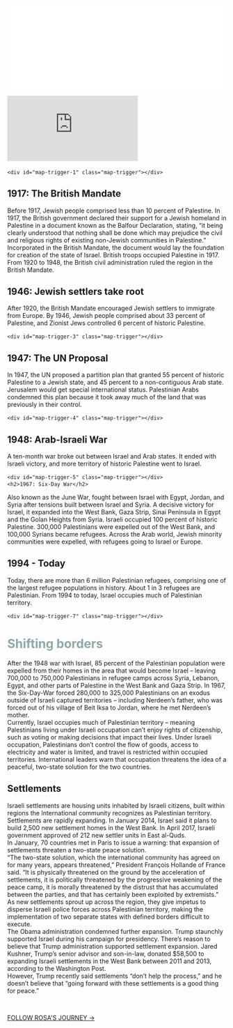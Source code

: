 <!DOCTYPE html>
<html>
<head>
  <meta charset="UTF-8">
  <meta name="viewport" content="width=device-width, initial-scale=1">
  <title>Nerdeen</title>
  <link href="https://fonts.googleapis.com/css?family=Droid+Sans|Oswald|Quattrocento+Sans|Raleway" rel="stylesheet">
  <link rel="stylesheet" type="text/css" href="styles/style.css">
  <script src="scripts/jquery.min.js"></script>
  <script src="scripts/jquery.scrollie.min_1.js"></script>
  <script src="https://cdnjs.cloudflare.com/ajax/libs/jquery/3.1.1/jquery.min.js"></script>
  <script type="text/javascript" src="https://f.vimeocdn.com/js/froogaloop2.min.js"></script>

</head>

<body>

<a href="home.html"><img id="logo2" src="images/logos/FindingSanctuaryLogo.png"></a>

<div class="boxes" id="first">
 <div class="video">
 <iframe id="player1" src="https://player.vimeo.com/video/212149595?api=1&player_id=player1" frameborder="0" webkitallowfullscreen="" mozallowfullscreen="" allowfullscreen=""></iframe>
 </div>
</div>


<div class="boxes" id="second">
<script src="https://studio20-2017.github.io/sanctuary/scripts/jquery.min.js"></script>
<script src="https://studio20-2017.github.io/sanctuary/scripts/jquery.scrollie.min_1.js"></script>
<script src="https://studio20-2017.github.io/sanctuary/scripts/nerdeen.js"></script>
<link rel="stylesheet" type="text/css" href="https://studio20-2017.github.io/sanctuary/styles/charstyle.css">
  <div id="map">
  </div>

  <div id="txt">

    <div id="map-trigger-1" class="map-trigger"></div>
<h2>1917: The British Mandate</h2>
<p>Before 1917, Jewish people comprised less than 10 percent of Palestine. In 1917, the British government declared their support for a Jewish homeland in Palestine in a document known as the Balfour Declaration, stating, “it being clearly understood that nothing shall be done which may prejudice the civil and religious rights of existing non-Jewish communities in Palestine.” Incorporated in the British Mandate, the document would lay the foundation for creation of the state of Israel.
British troops occupied Palestine in 1917. From 1920 to 1948, the British civil administration ruled the region in the British Mandate.</p>
    <div id="map-trigger-2" class="map-trigger"></div>
<h2>1946: Jewish settlers take root</h2>
<p>After 1920, the British Mandate encouraged Jewish settlers to immigrate from Europe. By 1946, Jewish people comprised about 33 percent of Palestine, and Zionist Jews controlled 6 percent of historic Palestine. </p>

    <div id="map-trigger-3" class="map-trigger"></div>
  <h2>1947: The UN Proposal</h2>
  <p>In 1947, the UN proposed a partition plan that granted 55 percent of historic Palestine to a Jewish state, and 45 percent to a non-contiguous Arab state. Jerusalem would get special international status. Palestinian Arabs condemned this plan because it took away much of the land that was previously in their control.</p>

    <div id="map-trigger-4" class="map-trigger"></div>
 <h2>1948: Arab-Israeli War</h2>
 <p>A ten-month war broke out between Israel and Arab states. It ended with Israeli victory, and more territory of historic Palestine went to Israel.</p>

    <div id="map-trigger-5" class="map-trigger"></div>
    <h2>1967: Six-Day War</h2>
  <p> Also known as the June War, fought between Israel with Egypt, Jordan, and Syria after tensions built between Israel and Syria. A decisive victory for Israel, it expanded into the West Bank, Gaza Strip, Sinai Peninsula in Egypt and the Golan Heights from Syria. Israeli occupied 100 percent of historic Palestine. 300,000 Palestinians were expelled out of the West Bank, and 100,000 Syrians became refugees. Across the Arab world, Jewish minority communities were expelled, with refugees going to Israel or Europe.</p>

  <div id="map-trigger-6" class="map-trigger"></div>
  <h2>1994 - Today</h2>
  <p> Today, there are more than 6 million Palestinian refugees, comprising one of the largest refugee populations in history. About 1 in 3 refugees are Palestinian. From 1994 to today, Israel occupies much of Palestinian territory. </p>

    <div id="map-trigger-7" class="map-trigger"></div>

<h1 style="color:#8baaad;">Shifting borders</h1>
<p>After the 1948 war with Israel, 85 percent of the Palestinian population were expelled from their homes in the area that would become Israel – leaving 700,000 to 750,000 Palestinians in  refugee camps across Syria, Lebanon, Egypt, and other parts of Palestine in the West Bank and Gaza Strip. In 1967, the Six-Day-War forced 280,000 to 325,000 Palestinians on an exodus outside of Israeli captured territories – including Nerdeen’s father, who was forced out of his village of Beit Iksa to Jordan, where he met Nerdeen’s mother.
<br>
Currently, Israel occupies much of Palestinian territory – meaning Palestinians living under Israeli occupation can’t enjoy rights of citizenship, such as voting or making decisions that impact their lives. Under Israeli occupation, Palestinians don’t control the flow of goods, access to electricity and water is limited, and travel is restricted within occupied territories. International leaders warn that occupation threatens the idea of a peaceful, two-state solution for the two countries. </p>

<h2>Settlements</h2>

<p>Israeli settlements are housing units inhabited by Israeli citizens, built within regions the International community recognizes as Palestinian territory.
<br>
Settlements are rapidly expanding. In January 2014, Israel said it plans to build 2,500 new settlement homes in the West Bank. In April 2017, Israeli government approved of 212 new settler units in East al-Quds.
<br>
In January, 70 countries met in Paris to issue a warning: that expansion of settlements threaten a two-state peace solution.
<br>
“The two-state solution, which the international community has agreed on for many years, appears threatened,” President François Hollande of France said. “It is physically threatened on the ground by the acceleration of settlements, it is politically threatened by the progressive weakening of the peace camp, it is morally threatened by the distrust that has accumulated between the parties, and that has certainly been exploited by extremists.”
<br>
As new settlements sprout up across the region, they give impetus to disperse Israeli police forces across Palestinian territory, making the implementation of two separate states with defined borders difficult to execute.
 <br>
The Obama administration condemned further expansion. Trump staunchly supported Israel during his campaign for presidency. There’s reason to believe that Trump administration supported settlement expansion. Jared Kushner, Trump’s senior advisor and son-in-law, donated $58,500 to expanding Israeli settlements in the West Bank between 2011 and 2013, according to the Washington Post.
<br>
However, Trump recently said settlements “don’t help the process,” and he doesn’t believe that “going forward with these settlements is a good thing for peace.”  </p>
<br>





</div><!--txt-->
</div><!--boxes second-->
<div id="footer">
  <p id="footertext"><a href="rosa.html"> FOLLOW ROSA'S JOURNEY &rarr; </a></p>
</div>

<!--Autoscroll to box "second" after the video is over-->
<script>
$(function() {
  var iframe = $('#player1')[0];
  var player = $f(iframe);
  <!--When the player is ready, add listeners for pause, finish, and playProgress-->

  player.addEvent('ready', function() {
      player.addEvent('finish', finishVideoOne);
  });
 function finishVideoOne(id) {
$('html, body').animate({
    scrollTop: $("#second").offset().top
}, 1000);}
});
</script>

</body>
</html>
